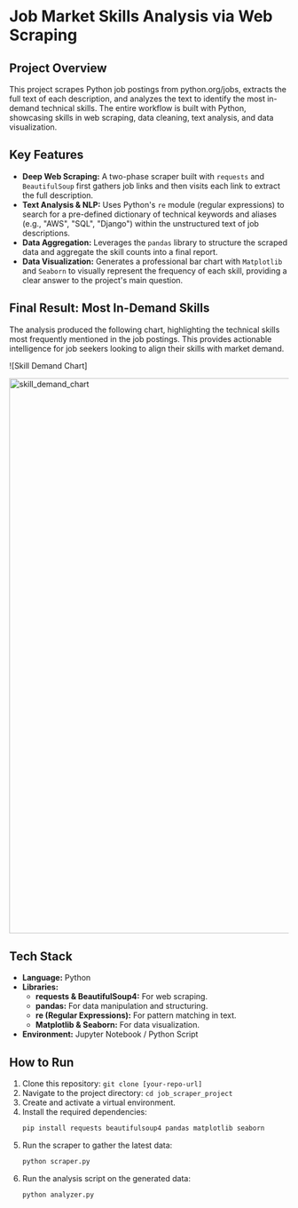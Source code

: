# Job Market Skills Analysis via Web Scraping

## Project Overview

This project scrapes Python job postings from python.org/jobs, extracts the full text of each description, and analyzes the text to identify the most in-demand technical skills. The entire workflow is built with Python, showcasing skills in web scraping, data cleaning, text analysis, and data visualization.

## Key Features

- **Deep Web Scraping:** A two-phase scraper built with `requests` and `BeautifulSoup` first gathers job links and then visits each link to extract the full description.
- **Text Analysis & NLP:** Uses Python's `re` module (regular expressions) to search for a pre-defined dictionary of technical keywords and aliases (e.g., "AWS", "SQL", "Django") within the unstructured text of job descriptions.
- **Data Aggregation:** Leverages the `pandas` library to structure the scraped data and aggregate the skill counts into a final report.
- **Data Visualization:** Generates a professional bar chart with `Matplotlib` and `Seaborn` to visually represent the frequency of each skill, providing a clear answer to the project's main question.

## Final Result: Most In-Demand Skills

The analysis produced the following chart, highlighting the technical skills most frequently mentioned in the job postings. This provides actionable intelligence for job seekers looking to align their skills with market demand.

![Skill Demand Chart]

<img width="1200" height="1000" alt="skill_demand_chart" src="https://github.com/user-attachments/assets/6db47254-9fa7-4370-bf1e-1e46329eb3c7" />


## Tech Stack

- **Language:** Python
- **Libraries:**
    - **requests & BeautifulSoup4:** For web scraping.
    - **pandas:** For data manipulation and structuring.
    - **re (Regular Expressions):** For pattern matching in text.
    - **Matplotlib & Seaborn:** For data visualization.
- **Environment:** Jupyter Notebook / Python Script

## How to Run

1.  Clone this repository: `git clone [your-repo-url]`
2.  Navigate to the project directory: `cd job_scraper_project`
3.  Create and activate a virtual environment.
4.  Install the required dependencies:
    ```bash
    pip install requests beautifulsoup4 pandas matplotlib seaborn
    ```
5.  Run the scraper to gather the latest data:
    ```bash
    python scraper.py
    ```
6.  Run the analysis script on the generated data:
    ```bash
    python analyzer.py
    ```
